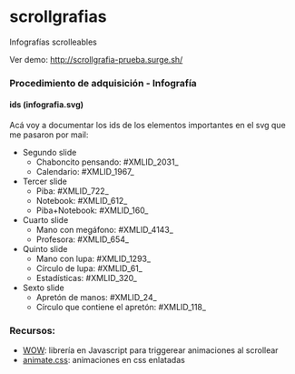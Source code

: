 # scrollgrafias
Infografías scrolleables

Ver demo: http://scrollgrafia-prueba.surge.sh/

### Procedimiento de adquisición - Infografía

#### ids (infografia.svg)

Acá voy a documentar los ids de los elementos importantes en el svg que me pasaron por mail:

- Segundo slide
  * Chaboncito pensando: #XMLID\_2031\_
  * Calendario: #XMLID\_1967\_
- Tercer slide
  * Piba: #XMLID\_722\_
  * Notebook: #XMLID\_612\_
  * Piba+Notebook: #XMLID\_160\_
- Cuarto slide
  * Mano con megáfono: #XMLID\_4143\_
  * Profesora: #XMLID\_654\_
- Quinto slide
  * Mano con lupa: #XMLID\_1293\_
  * Círculo de lupa: #XMLID\_61\_
  * Estadísticas: #XMLID\_320\_
- Sexto slide
  * Apretón de manos: #XMLID\_24\_
  * Círculo que contiene el apretón: #XMLID\_118\_

### Recursos:

* [WOW](https://github.com/matthieua/WOW): librería en Javascript para triggerear animaciones al scrollear
* [animate.css](https://github.com/daneden/animate.css): animaciones en css enlatadas
